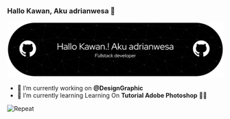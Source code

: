 ### Hallo Kawan, Aku adrianwesa 👋

![adrianwesa](img/github-header-banner.png)

<!--
**adrianwesa/adrianwesa** is a ✨ _special_ ✨ repository because its `README.md` (this file) appears on your GitHub profile.

Here are some ideas to get you started:

- 🔭 I’m currently working on ...
- 🌱 I’m currently learning ...
- 👯 I’m looking to collaborate on ...
- 🤔 I’m looking for help with ...
- 💬 Ask me about ...
- 📫 How to reach me: ...
- 😄 Pronouns: ...
- ⚡ Fun fact: ...
-->

- 🔭 I’m currently working on **@DesignGraphic**
- 🌱 I’m currently learning Learning On **Tutorial Adobe Photoshop** 😶‍🌫️

![Repeat](https://media3.giphy.com/media/v1.Y2lkPTc5MGI3NjExcGdsdTkycmwyNjU4dm80OWwwd2t0ejN5eGdkM3Q1NnI3eXRscGRmMCZlcD12MV9pbnRlcm5hbF9naWZfYnlfaWQmY3Q9Zw/miKYsLNxQMeOnSaflD/giphy.gif)

